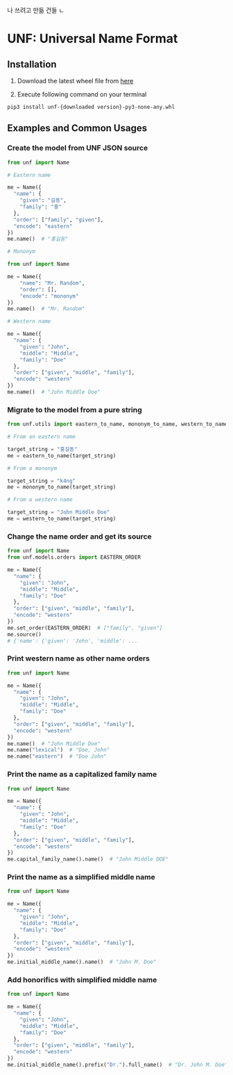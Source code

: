 나 쓰려고 만듦 건들 ㄴ

# UNF: Universal Name Format

## Installation

1. Download the latest wheel file from [here](https://github.com/k44ng/universal-name-format/releases)
   
2. Execute following command on your terminal

`pip3 install unf-{downloaded version}-py3-none-any.whl`

## Examples and Common Usages

### Create the model from UNF JSON source

```python
from unf import Name

# Eastern name

me = Name({
  "name": {
    "given": "길동",
    "family": "홍"
  },
  "order": ["family", "given"],
  "encode": "eastern"
})
me.name()  # "홍길동"

# Mononym

from unf import Name

me = Name({
    "name": "Mr. Random",
    "order": [],
    "encode": "mononym"
})
me.name()  # "Mr. Random"

# Western name

me = Name({
  "name": {
    "given": "John",
    "middle": "Middle",
    "family": "Doe"
  },
  "order": ["given", "middle", "family"],
  "encode": "western"
})
me.name()  # "John Middle Doe"
```

### Migrate to the model from a pure string

```python
from unf.utils import eastern_to_name, mononym_to_name, western_to_name

# From an eastern name

target_string = "홍길동"
me = eastern_to_name(target_string)

# From a mononym

target_string = "k4ng"
me = mononym_to_name(target_string)

# From a western name

target_string = "John Middle Doe"
me = western_to_name(target_string)
```

### Change the name order and get its source

```python
from unf import Name
from unf.models.orders import EASTERN_ORDER

me = Name({
  "name": {
    "given": "John",
    "middle": "Middle",
    "family": "Doe"
  },
  "order": ["given", "middle", "family"],
  "encode": "western"
})
me.set_order(EASTERN_ORDER)  # ["family", "given"]
me.source()
# {'name': {'given': 'John', 'middle': ...
```

### Print western name as other name orders

```python
from unf import Name

me = Name({
  "name": {
    "given": "John",
    "middle": "Middle",
    "family": "Doe"
  },
  "order": ["given", "middle", "family"],
  "encode": "western"
})
me.name()  # "John Middle Doe"
me.name("lexical")  # "Doe, John"
me.name("eastern")  # "Doe John"
```

### Print the name as a capitalized family name

```python
from unf import Name

me = Name({
  "name": {
    "given": "John",
    "middle": "Middle",
    "family": "Doe"
  },
  "order": ["given", "middle", "family"],
  "encode": "western"
})
me.capital_family_name().name()  # "John Middle DOE"
```

### Print the name as a simplified middle name

```python
from unf import Name

me = Name({
  "name": {
    "given": "John",
    "middle": "Middle",
    "family": "Doe"
  },
  "order": ["given", "middle", "family"],
  "encode": "western"
})
me.initial_middle_name().name()  # "John M. Doe"
```

### Add honorifics with simplified middle name

```python
from unf import Name

me = Name({
  "name": {
    "given": "John",
    "middle": "Middle",
    "family": "Doe"
  },
  "order": ["given", "middle", "family"],
  "encode": "western"
})
me.initial_middle_name().prefix("Dr.").full_name()  # "Dr. John M. Doe"
```

